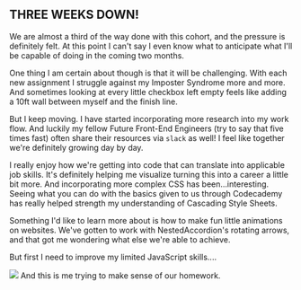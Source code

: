 ## THREE WEEKS DOWN! 

We are almost a third of the way done with this cohort, and the pressure is definitely felt. At this point I can't say I even know what to anticipate what I'll be capable of doing in the coming two months. 

One thing I am certain about though is that it will be challenging. With each new assignment I struggle against my Imposter Syndrome more and more. And sometimes looking at every little checkbox left empty feels like adding a 10ft wall between myself and the finish line. 

But I keep moving. I have started incorporating more research into my work flow. And luckily my fellow Future Front-End Engineers (try to say that five times fast) often share their resources via `slack` as well! I feel like together we're definitely growing day by day. 

I really enjoy how we're getting into code that can translate into applicable job skills. It's definitely helping me visualize turning this into a career a little bit more. And incorporating more complex CSS has been...interesting. Seeing what you can do with the basics given to us through Codecademy has really helped strength my understanding of Cascading Style Sheets. 

Something I'd like to learn more about is how to make fun little animations on websites. We've gotten to work with NestedAccordion's rotating arrows, and that got me wondering what else we're able to achieve. 

But first I need to improve my limited JavaScript skills....

<img src="https://31.media.tumblr.com/bafffbe0cf23af4eaa3ccb173548ff7b/tumblr_nufyx5Zu1G1uo7ripo1_400.gif"/>
And this is me trying to make sense of our homework.

